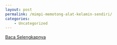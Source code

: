 ```yaml
---
layout: post
permalink: /mimpi-memotong-alat-kelamin-sendiri/
categories:
    - Uncategorized
---
```


[Baca Selengkapnya](/03)